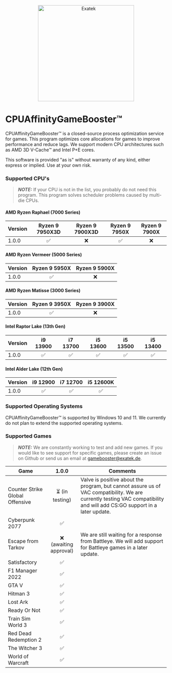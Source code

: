 <p align="center">
  <a href="#">
    <img alt="Exatek" src="https://cdn.exatek.de/exatek/exa-partner.png" width="300" />
  </a>
</p>

# CPUAffinityGameBooster™

CPUAffinityGameBooster™ is a closed-source process optimization service for games. This program optimizes core allocations for games to improve performance and reduce lags. We support modern CPU architectures such as AMD 3D V-Cache™ and Intel P+E cores.

This software is provided "as is" without warranty of any kind, either express or implied. Use at your own risk.

### Supported CPU's

> **_NOTE:_**  If your CPU is not in the list, you probably do not need this program. This program solves scheduler problems caused by multi-die CPUs.

#### AMD Ryzen Raphael (7000 Series)
| Version | Ryzen 9 7950X3D | Ryzen 9 7900X3D | Ryzen 9 7950X | Ryzen 9 7900X |
| ------- | :-------:       | :-------:       | :-------:     | :-------:     |
| 1.0.0   | ✅              | ❌             | ✅            |  ❌          |

#### AMD Ryzen Vermeer (5000 Series)
| Version | Ryzen 9 5950X | Ryzen 9 5900X |
| ------- | :-------:       | :-------:   |
| 1.0.0   | ✅              | ❌         |

#### AMD Ryzen Matisse (3000 Series)
| Version | Ryzen 9 3950X   | Ryzen 9 3900X |
| ------- | :-------:       | :-------:     |
| 1.0.0   | ✅              | ❌           |

#### Intel Raptor Lake (13th Gen)
| Version | i9 13900  | i7 13700  | i5 13600 | i5 13500 | i5 13400 |
| ------- | :-------: | :-------: | :-------: | :-------: | :-------: | 
| 1.0.0   | ✅        | ✅       | ✅       |  ✅       | ✅       | 

#### Intel Alder Lake (12th Gen)
| Version | i9 12900  | i7 12700  | i5 12600K |
| ------- | :-------: | :-------: | :-------: | 
| 1.0.0   | ✅        | ✅       | ✅       |  

### Supported Operating Systems

CPUAffinityGameBooster™ is supported by Windows 10 and 11. We currently do not plan to extend the supported operating systems.

### Supported Games

> **_NOTE:_**  We are constantly working to test and add new games. If you would like to see support for specific games, please create an issue on Github or send us an email at gamebooster@exatek.de.

| Game                            | 1.0.0                   | Comments |
| -------                         | :---------------------: | -------- |
| Counter Strike Global Offensive | ⏳ (in testing)        | Valve is positive about the program, but cannot assure us of VAC compatibility. We are currently testing VAC compatibility and will add CS:GO support in a later update. |
| Cyberpunk 2077                  | ✅                     |
| Escape from Tarkov              | ❌ (awaiting approval) | We are still waiting for a response from Battleye. We will add support for Battleye games in a later update.
| Satisfactory                    | ✅                     |
| F1 Manager 2022                 | ✅                     |
| GTA V                           | ✅                     |
| Hitman 3                        | ✅                     |
| Lost Ark                        | ✅                     |
| Ready Or Not                    | ✅                     |
| Train Sim World 3               | ✅                     |
| Red Dead Redemption 2           | ✅                     |
| The Witcher 3                   | ✅                     |
| World of Warcraft               | ✅                     |
